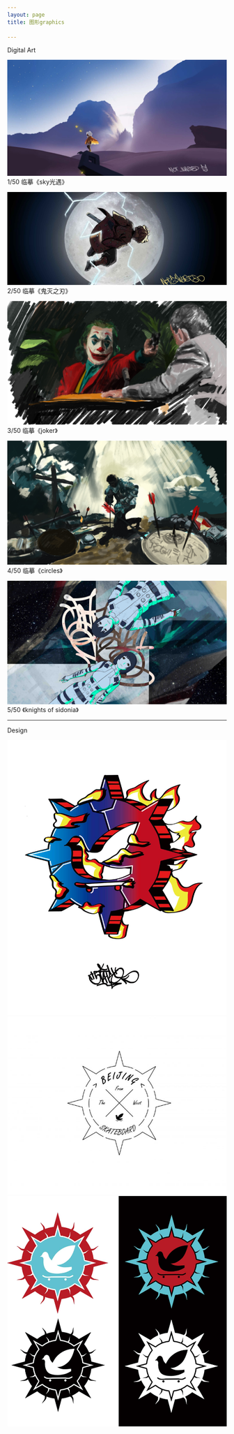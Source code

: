 ```yaml
---
layout: page
title: 图形graphics

---
```


Digital Art

![about](/images/pages/graphics/sky.jpg)
1/50 临摹《sky光遇》

![about](/images/pages/graphics/zenitsu.jpg)
2/50 临摹《鬼灭之刃》

![about](/images/pages/graphics/joker.jpg)
3/50 临摹《joker》

![about](/images/pages/graphics/4.jpg)
4/50 临摹《circles》

![about](/images/pages/graphics/lil.jpg)
5/50 《knights of sidonia》

---

Design

![about](/images/pages/graphics/wotb.jpg)
![about](/images/pages/graphics/16_1.jpg)
![about](/images/pages/graphics/18_1.jpg)
